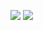 ![](https://raw.githubusercontent.com/mkaynakk/githubstats/blob/master/generated/overview.svg)
![](https://raw.githubusercontent.com/mkaynakk/githubstats/blob/master/generated/languages.svg)
